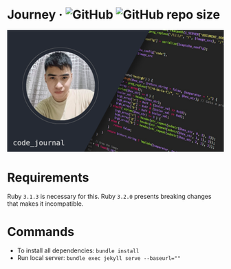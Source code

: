 # Journey  &middot; ![GitHub](https://img.shields.io/github/license/sevora/journey) ![GitHub repo size](https://img.shields.io/github/repo-size/sevora/journey) 
![Sevora's site banner](/assets/images/site-banner.png)

# Requirements
Ruby `3.1.3` is necessary for this. Ruby `3.2.0` presents breaking changes that makes it incompatible. 

# Commands 
- To install all dependencies: `bundle install`
- Run local server: `bundle exec jekyll serve --baseurl=""`
